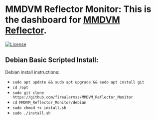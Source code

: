 # MMDVM Reflector Monitor: This is the dashboard for [MMDVM Reflector](https://github.com/firealarmss/MMDVM_Reflector).

[![License](https://img.shields.io/badge/License-GPLv3-blue?style=for-the-badge)](https://www.gnu.org/licenses/gpl-3.0)

## Debian Basic Scripted Install:

Debian install instructions:

- `sudo apt update && sudo apt upgrade && sudo apt install git`
- `cd /opt`
- `sudo git clone https://github.com/firealarmss/MMDVM_Reflector_Monitor`
- `cd MMDVM_Reflector_Monitor/debian`
- `sudo chmod +x install.sh`
- `sudo ./install.sh`
